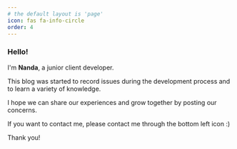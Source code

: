 ```yaml
---
# the default layout is 'page'
icon: fas fa-info-circle
order: 4
---
```


### Hello!

I'm **Nanda**, a junior client developer.

This blog was started to record issues during the development process and to learn a variety of knowledge.

I hope we can share our experiences and grow together by posting our concerns.

If you want to contact me, please contact me through the bottom left icon :)

Thank you!
